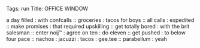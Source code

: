Tags: run
Title: OFFICE WINDOW
  
a day filled : with confcalls :: groceries : tacos for boys :: all calls : expedited :: make promises : that required upskilling :: get totally bored : with the brit salesman :: enter noij™ : agree on ten : do eleven :: get pushed : to below four pace :: nachos : jacuzzi : tacos : gee.tee :: parabellum : yeah
